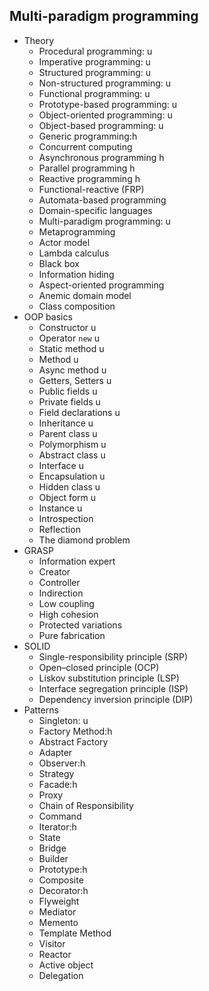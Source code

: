 ## Multi-paradigm programming

- Theory
  - Procedural programming: u
  - Imperative programming: u
  - Structured programming: u
  - Non-structured programming: u
  - Functional programming: u
  - Prototype-based programming: u
  - Object-oriented programming: u
  - Object-based programming: u
  - Generic programming:h
  - Concurrent computing
  - Asynchronous programming h
  - Parallel programming h
  - Reactive programming h
  - Functional-reactive (FRP)
  - Automata-based programming
  - Domain-specific languages
  - Multi-paradigm programming: u
  - Metaprogramming
  - Actor model
  - Lambda calculus
  - Black box
  - Information hiding
  - Aspect-oriented programming
  - Anemic domain model
  - Class composition
- OOP basics
  - Constructor u
  - Operator `new` u
  - Static method u
  - Method u
  - Async method u
  - Getters, Setters u
  - Public fields u
  - Private fields u
  - Field declarations u
  - Inheritance u
  - Parent class u
  - Polymorphism u
  - Abstract class u
  - Interface u
  - Encapsulation u
  - Hidden class u
  - Object form u
  - Instance u
  - Introspection
  - Reflection
  - The diamond problem
- GRASP
  - Information expert
  - Creator
  - Controller
  - Indirection
  - Low coupling
  - High cohesion
  - Protected variations
  - Pure fabrication
- SOLID
  - Single-responsibility principle (SRP)
  - Open–closed principle (OCP)
  - Liskov substitution principle (LSP)
  - Interface segregation principle (ISP)
  - Dependency inversion principle (DIP)
- Patterns
  - Singleton: u
  - Factory Method:h
  - Abstract Factory
  - Adapter
  - Observer:h
  - Strategy
  - Facade:h
  - Proxy
  - Chain of Responsibility
  - Command
  - Iterator:h
  - State
  - Bridge
  - Builder
  - Prototype:h
  - Composite
  - Decorator:h
  - Flyweight
  - Mediator
  - Memento
  - Template Method
  - Visitor
  - Reactor
  - Active object
  - Delegation
